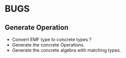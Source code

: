 # BUGS
## Generate Operation
- Convert EMF type to concrete types ?
- Generate the concrete Operations
- Generate the concrete algebra with matching types.
